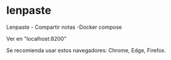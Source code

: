# lenpaste
Lenpaste - Compartir notas -Docker compose

Ver en "localhost:8200"

Se recomienda usar estos navegadores: Chrome, Edge, Firefox.


